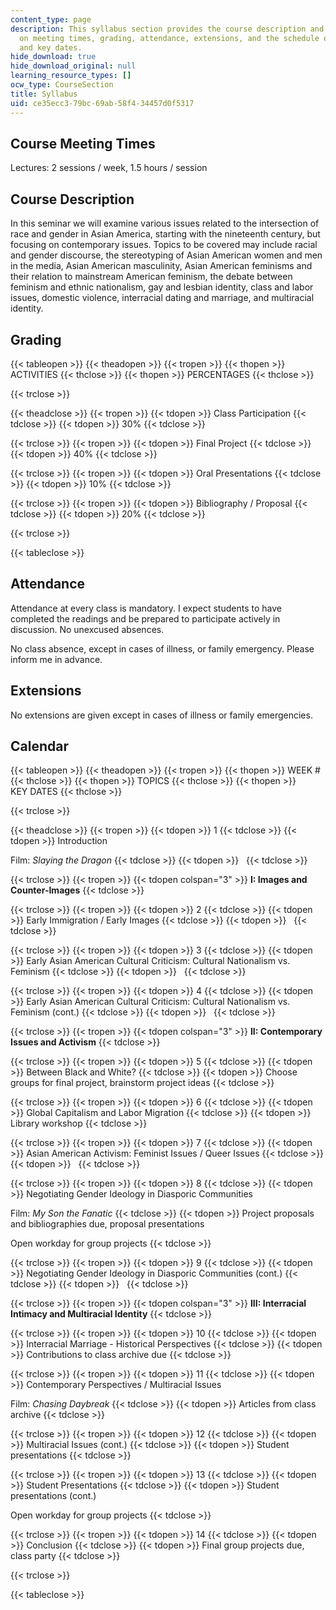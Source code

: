 ```yaml
---
content_type: page
description: This syllabus section provides the course description and information
  on meeting times, grading, attendance, extensions, and the schedule of course topics
  and key dates.
hide_download: true
hide_download_original: null
learning_resource_types: []
ocw_type: CourseSection
title: Syllabus
uid: ce35ecc3-79bc-69ab-58f4-34457d0f5317
---
```


Course Meeting Times
--------------------

Lectures: 2 sessions / week, 1.5 hours / session

Course Description
------------------

In this seminar we will examine various issues related to the intersection of race and gender in Asian America, starting with the nineteenth century, but focusing on contemporary issues. Topics to be covered may include racial and gender discourse, the stereotyping of Asian American women and men in the media, Asian American masculinity, Asian American feminisms and their relation to mainstream American feminism, the debate between feminism and ethnic nationalism, gay and lesbian identity, class and labor issues, domestic violence, interracial dating and marriage, and multiracial identity.

Grading
-------

{{< tableopen >}}
{{< theadopen >}}
{{< tropen >}}
{{< thopen >}}
ACTIVITIES
{{< thclose >}}
{{< thopen >}}
PERCENTAGES
{{< thclose >}}

{{< trclose >}}

{{< theadclose >}}
{{< tropen >}}
{{< tdopen >}}
Class Participation
{{< tdclose >}}
{{< tdopen >}}
30%
{{< tdclose >}}

{{< trclose >}}
{{< tropen >}}
{{< tdopen >}}
Final Project
{{< tdclose >}}
{{< tdopen >}}
40%
{{< tdclose >}}

{{< trclose >}}
{{< tropen >}}
{{< tdopen >}}
Oral Presentations
{{< tdclose >}}
{{< tdopen >}}
10%
{{< tdclose >}}

{{< trclose >}}
{{< tropen >}}
{{< tdopen >}}
Bibliography / Proposal
{{< tdclose >}}
{{< tdopen >}}
20%
{{< tdclose >}}

{{< trclose >}}

{{< tableclose >}}

Attendance
----------

Attendance at every class is mandatory. I expect students to have completed the readings and be prepared to participate actively in discussion. No unexcused absences.

No class absence, except in cases of illness, or family emergency. Please inform me in advance.

Extensions
----------

No extensions are given except in cases of illness or family emergencies.

Calendar
--------

{{< tableopen >}}
{{< theadopen >}}
{{< tropen >}}
{{< thopen >}}
WEEK #
{{< thclose >}}
{{< thopen >}}
TOPICS
{{< thclose >}}
{{< thopen >}}
KEY DATES
{{< thclose >}}

{{< trclose >}}

{{< theadclose >}}
{{< tropen >}}
{{< tdopen >}}
1
{{< tdclose >}}
{{< tdopen >}}
Introduction  
  
Film: _Slaying the Dragon_
{{< tdclose >}}
{{< tdopen >}}
 
{{< tdclose >}}

{{< trclose >}}
{{< tropen >}}
{{< tdopen colspan="3" >}}
**I: Images and Counter-Images**
{{< tdclose >}}

{{< trclose >}}
{{< tropen >}}
{{< tdopen >}}
2
{{< tdclose >}}
{{< tdopen >}}
Early Immigration / Early Images
{{< tdclose >}}
{{< tdopen >}}
 
{{< tdclose >}}

{{< trclose >}}
{{< tropen >}}
{{< tdopen >}}
3
{{< tdclose >}}
{{< tdopen >}}
Early Asian American Cultural Criticism: Cultural Nationalism vs. Feminism
{{< tdclose >}}
{{< tdopen >}}
 
{{< tdclose >}}

{{< trclose >}}
{{< tropen >}}
{{< tdopen >}}
4
{{< tdclose >}}
{{< tdopen >}}
Early Asian American Cultural Criticism: Cultural Nationalism vs. Feminism (cont.)
{{< tdclose >}}
{{< tdopen >}}
 
{{< tdclose >}}

{{< trclose >}}
{{< tropen >}}
{{< tdopen colspan="3" >}}
**II: Contemporary Issues and Activism**
{{< tdclose >}}

{{< trclose >}}
{{< tropen >}}
{{< tdopen >}}
5
{{< tdclose >}}
{{< tdopen >}}
Between Black and White?
{{< tdclose >}}
{{< tdopen >}}
Choose groups for final project, brainstorm project ideas
{{< tdclose >}}

{{< trclose >}}
{{< tropen >}}
{{< tdopen >}}
6
{{< tdclose >}}
{{< tdopen >}}
Global Capitalism and Labor Migration
{{< tdclose >}}
{{< tdopen >}}
Library workshop
{{< tdclose >}}

{{< trclose >}}
{{< tropen >}}
{{< tdopen >}}
7
{{< tdclose >}}
{{< tdopen >}}
Asian American Activism: Feminist Issues / Queer Issues
{{< tdclose >}}
{{< tdopen >}}
 
{{< tdclose >}}

{{< trclose >}}
{{< tropen >}}
{{< tdopen >}}
8
{{< tdclose >}}
{{< tdopen >}}
Negotiating Gender Ideology in Diasporic Communities  
  
Film: _My Son the Fanatic_
{{< tdclose >}}
{{< tdopen >}}
Project proposals and bibliographies due, proposal presentations  
  
Open workday for group projects
{{< tdclose >}}

{{< trclose >}}
{{< tropen >}}
{{< tdopen >}}
9
{{< tdclose >}}
{{< tdopen >}}
Negotiating Gender Ideology in Diasporic Communities (cont.)
{{< tdclose >}}
{{< tdopen >}}
 
{{< tdclose >}}

{{< trclose >}}
{{< tropen >}}
{{< tdopen colspan="3" >}}
**III: Interracial Intimacy and Multiracial Identity**
{{< tdclose >}}

{{< trclose >}}
{{< tropen >}}
{{< tdopen >}}
10
{{< tdclose >}}
{{< tdopen >}}
Interracial Marriage - Historical Perspectives
{{< tdclose >}}
{{< tdopen >}}
Contributions to class archive due
{{< tdclose >}}

{{< trclose >}}
{{< tropen >}}
{{< tdopen >}}
11
{{< tdclose >}}
{{< tdopen >}}
Contemporary Perspectives / Multiracial Issues  
  
Film: _Chasing Daybreak_
{{< tdclose >}}
{{< tdopen >}}
Articles from class archive
{{< tdclose >}}

{{< trclose >}}
{{< tropen >}}
{{< tdopen >}}
12
{{< tdclose >}}
{{< tdopen >}}
Multiracial Issues (cont.)
{{< tdclose >}}
{{< tdopen >}}
Student presentations
{{< tdclose >}}

{{< trclose >}}
{{< tropen >}}
{{< tdopen >}}
13
{{< tdclose >}}
{{< tdopen >}}
Student Presentations
{{< tdclose >}}
{{< tdopen >}}
Student presentations (cont.)  
  
Open workday for group projects
{{< tdclose >}}

{{< trclose >}}
{{< tropen >}}
{{< tdopen >}}
14
{{< tdclose >}}
{{< tdopen >}}
Conclusion
{{< tdclose >}}
{{< tdopen >}}
Final group projects due, class party
{{< tdclose >}}

{{< trclose >}}

{{< tableclose >}}